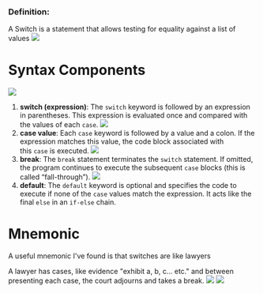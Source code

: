 ### Definition:
A Switch is a statement that allows testing for equality against a list of values
![](https://i.imgur.com/oueXtpP.png)
# Syntax Components
![](https://i.imgur.com/hXxRSX4.png)
1. **switch (expression)**: The `switch` keyword is followed by an expression in parentheses. This expression is evaluated once and compared with the values of each `case`.
![](https://i.imgur.com/bQoBXAu.png)
3. **case value**: Each `case` keyword is followed by a value and a colon. If the expression matches this value, the code block associated with this `case` is executed.
![](https://i.imgur.com/L5IX7LO.png)
3. **break**: The `break` statement terminates the `switch` statement. If omitted, the program continues to execute the subsequent `case` blocks (this is called “fall-through”).
![](https://i.imgur.com/DEY636j.png)
5. **default**: The `default` keyword is optional and specifies the code to execute if none of the `case` values match the expression. It acts like the final `else` in an `if-else` chain.

# Mnemonic
A useful mnemonic I've found is that switches are like lawyers

A lawyer has cases, like evidence "exhibit a, b, c... etc." and between presenting each case, the court adjourns and takes a break.
![](https://i.imgur.com/lnUD0Fl.png)
![](https://i.imgur.com/of7DeVQ.png)

